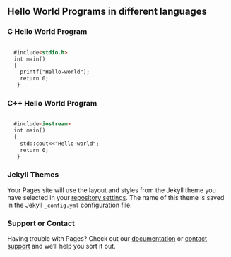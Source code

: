 ##                             Hello World Programs in different languages

### C Hello World Program



```markdown

  #include<stdio.h>
  int main()
  {
    printf("Hello-world");
    return 0;
   }
```

### C++ Hello World Program

```markdown

  #include<iostream>
  int main()
  {
    std::cout<<"Hello-world";
    return 0;
   }
```

### Jekyll Themes

Your Pages site will use the layout and styles from the Jekyll theme you have selected in your [repository settings](https://github.com/nitin21897/Hello-World/settings). The name of this theme is saved in the Jekyll `_config.yml` configuration file.

### Support or Contact

Having trouble with Pages? Check out our [documentation](https://help.github.com/categories/github-pages-basics/) or [contact support](https://github.com/contact) and we’ll help you sort it out.
